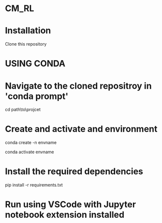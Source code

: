 # CM_RL
# Installation
Clone this repository
# USING CONDA
# Navigate to the cloned repositroy in 'conda prompt'
cd path\to\projcet
# Create and activate and environment
conda create -n envname

conda activate envname
# Install the required dependencies
pip install -r requirements.txt
# Run using VSCode with Jupyter notebook extension installed 
